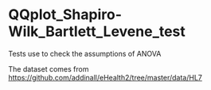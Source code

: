# QQplot_Shapiro-Wilk_Bartlett_Levene_test
Tests use to check the assumptions of ANOVA

The dataset comes from https://github.com/addinall/eHealth2/tree/master/data/HL7

